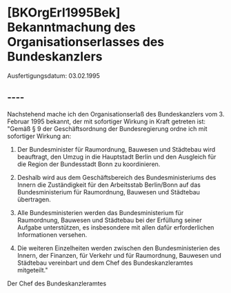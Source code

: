 # [BKOrgErl1995Bek] Bekanntmachung des Organisationserlasses des Bundeskanzlers

Ausfertigungsdatum: 03.02.1995

 

## ----

Nachstehend mache ich den Organisationserlaß des Bundeskanzlers vom 3. Februar 1995 bekannt, der mit sofortiger Wirkung in Kraft getreten ist:  
"Gemäß § 9 der Geschäftsordnung der Bundesregierung ordne ich mit sofortiger Wirkung an:

1. Der Bundesminister für Raumordnung, Bauwesen und Städtebau wird beauftragt, den Umzug in die Hauptstadt Berlin und den Ausgleich für die Region der Bundesstadt Bonn zu koordinieren.

2. Deshalb wird aus dem Geschäftsbereich des Bundesministeriums des Innern die Zuständigkeit für den Arbeitsstab Berlin/Bonn auf das Bundesministerium für Raumordnung, Bauwesen und Städtebau übertragen.

3. Alle Bundesministerien werden das Bundesministerium für Raumordnung, Bauwesen und Städtebau bei der Erfüllung seiner Aufgabe unterstützen, es insbesondere mit allen dafür erforderlichen Informationen versehen.

4. Die weiteren Einzelheiten werden zwischen den Bundesministerien des Innern, der Finanzen, für Verkehr und für Raumordnung, Bauwesen und Städtebau vereinbart und dem Chef des Bundeskanzleramtes mitgeteilt."

Der Chef des Bundeskanzleramtes
